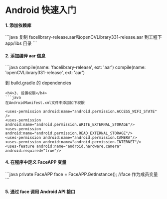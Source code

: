 # Android 快速入门
<h4>1. 添加依赖库</h4>
```java
复制 facelibrary-release.aar和openCVLibrary331-release.aar 到工程下 app/libs 目录
```
<h4>2. 添加编译 aar 信息</h4>
```java
compile(name: 'facelibrary-release', ext: 'aar')
compile(name: 'openCVLibrary331-release', ext: 'aar')
    
到 build.gradle 的 dependencies
```
<h4>3. 设置权限</h4>
```java
在AndroidManifest.xml文件中添加如下权限

<uses-permission android:name="android.permission.ACCESS_WIFI_STATE" />
<uses-permission android:name="android.permission.WRITE_EXTERNAL_STORAGE"/>
<uses-permission android:name="android.permission.READ_EXTERNAL_STORAGE"/>
<uses-permission android:name="android.permission.CAMERA"/>
<uses-permission android:name="android.permission.INTERNET"/>
<uses-feature android:name="android.hardware.camera" android:required="true"/>
```
<h4>4. 在程序中定义 FaceAPP 变量</h4>
```java
private FaceAPP face = FaceAPP.GetInstance(); //face 作为成员变量
```
<h4>5. 通过 face 调用 Android API 接口</h4>


